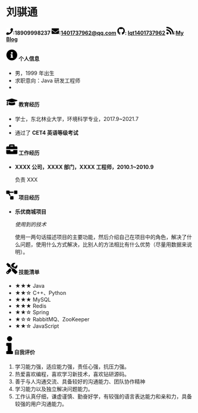 # 							刘骐通

####  <img src="assets/phone-solid.svg" width="18px">:18909998237  <img src="assets/envelope-solid.svg" width="20px">:1401737962@qq.com  <img src="assets/github-brands.svg" width="20px">:    <a href="https://github.com/lqt1401737962">lqt1401737962</a>  <img src="assets/rss-solid.svg" width="20px">:<a href="#">My Blog</a> 



 #### <img src="assets/info-circle-solid.svg" width="30px"> 个人信息 

 - 男，1999 年出生
 - 求职意向：Java 研发工程师
 - ​


#### <img src="assets/graduation-cap-solid.svg" width="30px"> 教育经历

- 学士，东北林业大学，环境科学专业，2017.9~2021.7
- ​
- 通过了  **CET4 英语等级考试**

#### <img src="assets/briefcase-solid.svg" width="30px"> 工作经历

- **XXXX 公司，XXXX 部门，XXXX 工程师，2010.1~2010.9**

   负责 XXX

#### <img src="assets/project-diagram-solid.svg" width="30px"> 项目经历

- **乐优商城项目**

  *使用到的技术*

  使用一两句话描述项目的主要功能，然后介绍自己在项目中的角色，解决了什么问题，使用什么方式解决，比别人的方法相比有什么优势（尽量用数据来说明）。

#### <img src="assets/tools-solid.svg" width="30px"> 技能清单

- ★★★ Java
- ★★☆ C++、Python
- ★★★ MySQL
- ★★★ Redis
- ★★☆ Spring
- ★☆☆ RabbitMQ、ZooKeeper
- ★★☆ JavaScript

#### <img src="assets/info-solid.svg" width="18px"> 自我评价

1. 学习能力强，适应能力强，责任心强，抗压力强。
2. 热爱喜欢编程，喜欢学习新技术，喜欢钻研源码。
3. 善于与人沟通交流、具备较好的沟通能力、团队协作精神
4. 学习能力以及独立解决问题能力。
5. 工作认真仔细，谦虚谨慎、勤奋好学，有较强的语言表达能力和亲和力，具备较强的用户沟通能力。



 